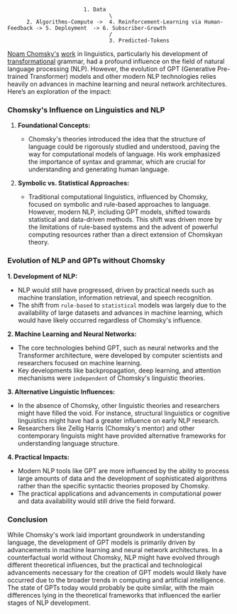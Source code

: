                             1. Data
                                    \
          2. Algorithms-Compute ->  4. Reinforcement-Learning via Human-Feedback -> 5. Deployment  -> 6. Subscriber-Growth
                                    /
                                    3. Predicted-Tokens


[Noam Chomsky's](https://www.proquest.com/docview/89172813) [work](https://github.com/abikesa/chomsky-foucault/blob/main/README.md) in linguistics, particularly his development of [transformational](transformational_analysis.pdf) grammar, had a profound influence on the field of natural language processing (NLP). However, the evolution of GPT (Generative Pre-trained Transformer) models and other modern NLP technologies relies heavily on advances in machine learning and neural network architectures. Here’s an exploration of the impact:

### Chomsky's Influence on Linguistics and NLP

1. **Foundational Concepts:**
   - Chomsky's theories introduced the idea that the structure of language could be rigorously studied and understood, paving the way for computational models of language. His work emphasized the importance of syntax and grammar, which are crucial for understanding and generating human language.

2. **Symbolic vs. Statistical Approaches:**
   - Traditional computational linguistics, influenced by Chomsky, focused on symbolic and rule-based approaches to language. However, modern NLP, including GPT models, shifted towards statistical and data-driven methods. This shift was driven more by the limitations of rule-based systems and the advent of powerful computing resources rather than a direct extension of Chomskyan theory.

### Evolution of NLP and GPTs without Chomsky

**1. Development of NLP:**
   - NLP would still have progressed, driven by practical needs such as machine translation, information retrieval, and speech recognition.
   - The shift from `rule-based` to `statistical` models was largely due to the availability of large datasets and advances in machine learning, which would have likely occurred regardless of Chomsky's influence.

**2. Machine Learning and Neural Networks:**
   - The core technologies behind GPT, such as neural networks and the Transformer architecture, were developed by computer scientists and researchers focused on machine learning.
   - Key developments like backpropagation, deep learning, and attention mechanisms were `independent` of Chomsky's linguistic theories.

**3. Alternative Linguistic Influences:**
   - In the absence of Chomsky, other linguistic theories and researchers might have filled the void. For instance, structural linguistics or cognitive linguistics might have had a greater influence on early NLP research.
   - Researchers like Zellig Harris (Chomsky's mentor) and other contemporary linguists might have provided alternative frameworks for understanding language structure.

**4. Practical Impacts:**
   - Modern NLP tools like GPT are more influenced by the ability to process large amounts of data and the development of sophisticated algorithms rather than the specific syntactic theories proposed by Chomsky.
   - The practical applications and advancements in computational power and data availability would still drive the field forward.

### Conclusion

While Chomsky's work laid important groundwork in understanding language, the development of GPT models is primarily driven by advancements in machine learning and neural network architectures. In a counterfactual world without Chomsky, NLP might have evolved through different theoretical influences, but the practical and technological advancements necessary for the creation of GPT models would likely have occurred due to the broader trends in computing and artificial intelligence. The state of GPTs today would probably be quite similar, with the main differences lying in the theoretical frameworks that influenced the earlier stages of NLP development.
